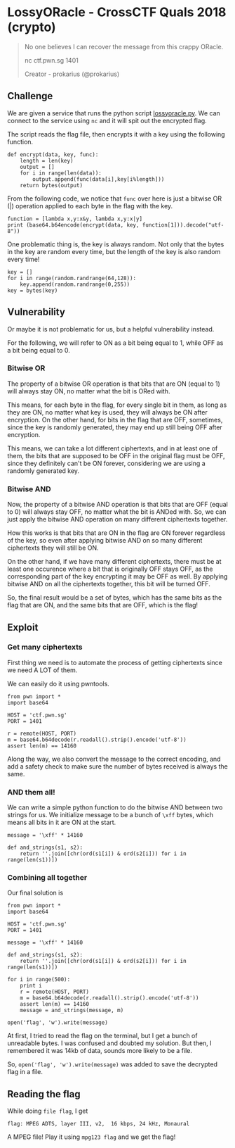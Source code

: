 # LossyORacle - CrossCTF Quals 2018 (crypto)

> No one believes I can recover the message from this crappy ORacle.
>
> nc ctf.pwn.sg 1401
>
> Creator - prokarius (@prokarius)


## Challenge
We are given a service that runs the python script [lossyoracle.py](https://raw.githubusercontent.com/nush-osi-layer-8/writeups/master/crossctf-quals2018/crypto/lossyoracle/lossyoracle.py). We can connect to the service using `nc` and it will spit out the encrypted flag.

The script reads the flag file, then encrypts it with a key using the following function.

```
def encrypt(data, key, func):
    length = len(key)
    output = []
    for i in range(len(data)):
        output.append(func(data[i],key[i%length]))
    return bytes(output)
```

From the following code, we notice that `func` over here is just a bitwise OR (\|) operation applied to each byte in the flag with the key.

```
function = [lambda x,y:x&y, lambda x,y:x|y]
print (base64.b64encode(encrypt(data, key, function[1])).decode("utf-8"))
```

One problematic thing is, the key is always random. Not only that the bytes in the key are random every time, but the length of the key is also random every time!

```
key = []
for i in range(random.randrange(64,128)):
    key.append(random.randrange(0,255))
key = bytes(key)
```

## Vulnerability
Or maybe it is not problematic for us, but a helpful vulnerability instead.

For the following, we will refer to ON as a bit being equal to 1, while OFF as a bit being equal to 0.

### Bitwise OR
The property of a bitwise OR operation is that bits that are ON (equal to 1) will always stay ON, no matter what the bit is ORed with.

This means, for each byte in the flag, for every single bit in them, as long as they are ON, no matter what key is used, they will always be ON after encryption.
On the other hand, for bits in the flag that are OFF, sometimes, since the key is randomly generated, they may end up still being OFF after encryption.

This means, we can take a lot different ciphertexts, and in at least one of them, the bits that are supposed to be OFF in the original flag must be OFF, since they definitely can't be ON forever, considering we are using a randomly generated key. 

### Bitwise AND
Now, the property of a bitwise AND operation is that bits that are OFF (equal to 0) will always stay OFF, no matter what the bit is ANDed with.
So, we can just apply the bitwise AND operation on many different ciphertexts together. 

How this works is that bits that are ON in the flag are ON forever regardless of the key, so even after applying bitwise AND on so many different ciphertexts they will still be ON.

On the other hand, if we have many different ciphertexts, there must be at least one occurence where a bit that is originally OFF stays OFF, as the corresponding part of the key encrypting it may be OFF as well. By applying bitwise AND on all the ciphertexts together, this bit will be turned OFF.

So, the final result would be a set of bytes, which has the same bits as the flag that are ON, and the same bits that are OFF, which is the flag!

## Exploit
### Get many ciphertexts
First thing we need is to automate the process of getting ciphertexts since we need A LOT of them.

We can easily do it using pwntools.

```
from pwn import *
import base64

HOST = 'ctf.pwn.sg'
PORT = 1401

r = remote(HOST, PORT)
m = base64.b64decode(r.readall().strip().encode('utf-8'))
assert len(m) == 14160
```

Along the way, we also convert the message to the correct encoding, and add a safety check to make sure the number of bytes received is always the same.

### AND them all!
We can write a simple python function to do the bitwise AND between two strings for us. We initialize message to be a bunch of `\xff` bytes, which means all bits in it are ON at the start.
```
message = '\xff' * 14160

def and_strings(s1, s2):
	return ''.join([chr(ord(s1[i]) & ord(s2[i])) for i in range(len(s1))])
```


### Combining all together
Our final solution is

```
from pwn import *
import base64

HOST = 'ctf.pwn.sg'
PORT = 1401

message = '\xff' * 14160

def and_strings(s1, s2):
	return ''.join([chr(ord(s1[i]) & ord(s2[i])) for i in range(len(s1))])

for i in range(500):
	print i
	r = remote(HOST, PORT)
	m = base64.b64decode(r.readall().strip().encode('utf-8'))
	assert len(m) == 14160
	message = and_strings(message, m)

open('flag', 'w').write(message)
```

At first, I tried to read the flag on the terminal, but I get a bunch of unreadable bytes. I was confused and doubted my solution. But then, I remembered it was 14kb of data, sounds more likely to be a file.

So, `open('flag', 'w').write(message)` was added to save the decrypted flag in a file.

## Reading the flag
While doing `file flag`, I get
```
flag: MPEG ADTS, layer III, v2,  16 kbps, 24 kHz, Monaural
```

A MPEG file! Play it using `mpg123 flag` and we get the flag!